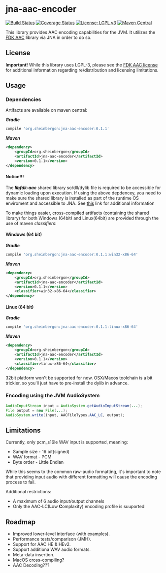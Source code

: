 # jna-aac-encoder

[![Build Status](https://travis-ci.org/sheinbergon/jna-aac-encoder.svg?branch=master)](https://travis-ci.org/sheinbergon/jna-aac-encoder) [![Coverage Status](https://coveralls.io/repos/github/sheinbergon/jna-aac-encoder/badge.svg)](https://coveralls.io/github/sheinbergon/jna-aac-encoder) [![License: LGPL v3](https://img.shields.io/badge/License-LGPL%20v3-blue.svg)](https://www.gnu.org/licenses/lgpl-3.0) [![Maven Central](https://maven-badges.herokuapp.com/maven-central/org.sheinbergon/jna-aac-encoder/badge.svg)](https://maven-badges.herokuapp.com/maven-central/org.sheinbergon/jna-aac-encoder)
                                                                                                                                                                                                                                                                                                 
This library provides AAC encoding capabilities for the JVM. 
It utilizes the [FDK AAC](https://github.com/mstorsjo/fdk-aac) library via JNA in order to do so.


## License
**Important!** While this library uses LGPL-3, please see
the [FDK AAC license](NOTICE) for additional information
regarding re/distribution and licensing limitations.

## Usage

### Dependencies
Artifacts are available on maven central:

**_Gradle_**
```groovy
compile 'org.sheinbergon:jna-aac-encoder:0.1.1'
```
**_Maven_**
```xml
<dependency>
    <groupId>org.sheinbergon</groupId>
    <artifactId>jna-aac-encoder</artifactId>
    <version>0.1.1</version>
</dependency>
```

#### Notice!!!
The **_libfdk-aac_** shared library so/dll/dylib file is required to be accessible
for dynamic loading upon execution. If using the above depdencey, you
need to make sure the shared library is installed as part of the runtime OS enviroment
and accessible to JNA. See [this](https://github.com/java-native-access/jna/blob/master/www/FrequentlyAskedQuestions.md#calling-nativeloadlibrary-causes-an-unsatisfiedlinkerror) link for additional information

To make things easier, cross-compiled artifacts (containing the shared library)
for both Windows (64bit) and Linux(64bit) are provided through the use of maven _classifiers_:

#### Windows (64 bit)
**_Gradle_**
```groovy
compile 'org.sheinbergon:jna-aac-encoder:0.1.1:win32-x86-64'
```
**_Maven_**
```xml
<dependency>
    <groupId>org.sheinbergon</groupId>
    <artifactId>jna-aac-encoder</artifactId>
    <version>0.1.1</version>
    <classifier>win32-x86-64</classifier>
</dependency>
```
#### Linux (64 bit)
**_Gradle_**
```groovy
compile 'org.sheinbergon:jna-aac-encoder:0.1.1:linux-x86-64'
```
**_Maven_**
```xml
<dependency>
    <groupId>org.sheinbergon</groupId>
    <artifactId>jna-aac-encoder</artifactId>
    <version>0.1.1</version>
    <classifier>linux-x86-64</classifier>
</dependency>
```

32bit platform won't be supported for now.
OSX/Macos toolchain is a bit trickier, so you'll just have to pre-install the dylib in advance.


### Encoding using the JVM AudioSystem
```java
AudioInputStream input = AudioSystem.getAudioInputStream(...);
File output = new File(...);
AudioSystem.write(input, AACFileTypes.AAC_LC, output);
```

## Limitations
Currently, only pcm_s16le WAV input is supported, meaning:
* Sample size - 16 bit(signed)
* WAV format - PCM
* Byte order - Little Endian

While this seems to the common raw-audio formatting, it's important
to note that providing input audio with different formatting will cause
the encoding process to fail. 

Additional restrictions:
* A maximum of 6 audio input/output channels
* Only the AAC-LC(**L**ow **C**omplaxity) encoding profile is suuported  


## Roadmap
* Improved lower-level interface (with examples).
* Performance tests/comparison (JMH).
* Support for AAC HE & HEv2.
* Support additiona WAV audio formats.
* Meta-data insertion.
* MacOS cross-compiling?
* AAC Decoding???
